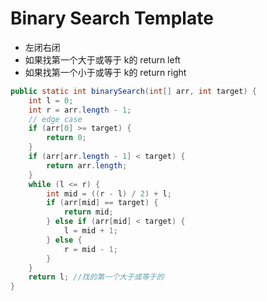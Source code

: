 # Binary Search Template
* 左闭右闭
* 如果找第一个大于或等于 k的 return left
* 如果找第一个小于或等于 k的 return right

```java
public static int binarySearch(int[] arr, int target) {
    int l = 0;
    int r = arr.length - 1;
    // edge case
    if (arr[0] >= target) {
        return 0;
    }
    if (arr[arr.length - 1] < target) {
        return arr.length;
    }
    while (l <= r) {
        int mid = ((r - l) / 2) + l;
        if (arr[mid] == target) {
            return mid;
        } else if (arr[mid] < target) {
            l = mid + 1;
        } else {
            r = mid - 1;
        }
    }
    return l; //找的第一个大于或等于的
}
```
